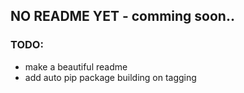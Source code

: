 ## NO README YET - comming soon..

### TODO:

* make a beautiful readme
* add auto pip package building on tagging